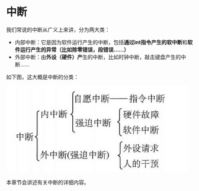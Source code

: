 # 中断

我们常说的中断从广义上来讲，分为两大类：

* 内部中断：它是因为软件运行产生的中断，包括**通过int指令产生的软中断**和**软件运行产生的异常（比如除零错误，段错误......）**
* 外部中断：由**外设（硬件）产**生的中断，比如时钟中断，敲击键盘产生的中断......

如下图，这大概是中断的分类：

![](../../../.gitbook/assets/lab2image4.png)

本章节会讲述有关中断的详细内容。

